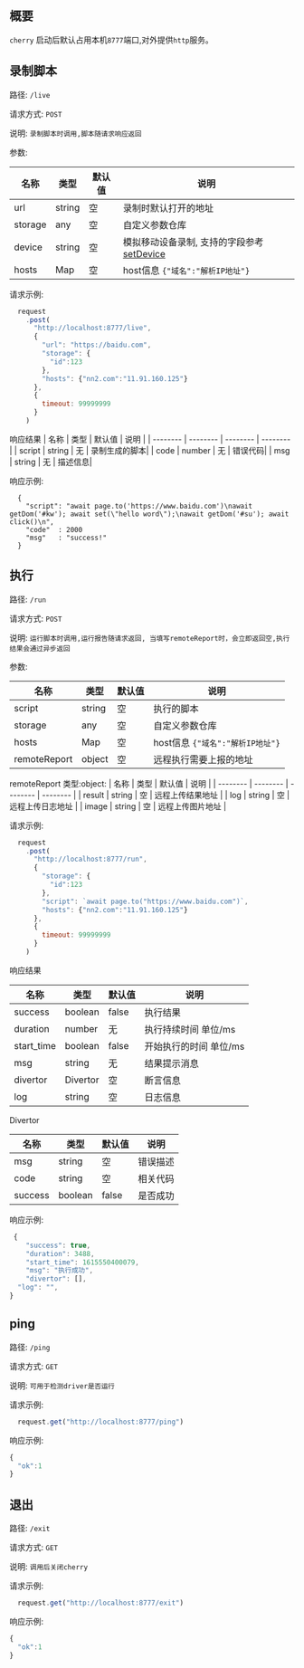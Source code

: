 ## 概要

  `cherry` 启动后默认占用本机`8777`端口,对外提供`http`服务。


## 录制脚本
  路径: `/live`

  请求方式: `POST`

  说明: `录制脚本时调用,脚本随请求响应返回`

  参数:
  
  | 名称        | 类型   |  默认值  | 说明  |
  | --------   | --------  | --------  |  -------- |
  | url      | string| 空   |  录制时默认打开的地址   |
  | storage    | any    |  空     | 自定义参数仓库    |
  | device    | string    |  空     | 模拟移动设备录制, 支持的字段参考[setDevice](https://coding.jd.com/cherry/core/blob/master/src/server/deviceDescriptorsSource.json) |
  | hosts       | Map    | 空      | host信息 `{"域名":"解析IP地址"}`|     
  
   请求示例:
``` js
  request
    .post(
      "http://localhost:8777/live",
      {
        "url": "https://baidu.com",
        "storage": {
          "id":123
        },
        "hosts": {"nn2.com":"11.91.160.125"}  
      },
      {
        timeout: 99999999
      }
    )
```

响应结果
  | 名称        | 类型   |  默认值  | 说明  |
  | --------   | --------  | --------  |  -------- |
  | script     | string |   无     |  录制生成的脚本|
  | code     | number |   无       |  错误代码|
  | msg     | string |   无        |  描述信息|


  响应示例:

```
  {
    "script": "await page.to('https://www.baidu.com')\nawait getDom('#kw'); await set(\"hello word\");\nawait getDom('#su'); await click()\n",
    "code"  : 2000
    "msg"   : "success!"
  }
```


## 执行

  路径: `/run`

  请求方式: `POST`

  说明: `运行脚本时调用,运行报告随请求返回, 当填写remoteReport时，会立即返回空,执行结果会通过异步返回`

   参数:
  
  | 名称        | 类型   |  默认值  | 说明  |
  | --------   | --------  | --------  |  -------- |
  | script     | string |   空     |  执行的脚本|
  | storage    | any    |  空     | 自定义参数仓库    |
  | hosts       | Map    | 空      | host信息 `{"域名":"解析IP地址"}`|  
  | remoteReport | object    | 空      | 远程执行需要上报的地址|  

  remoteReport 类型:object:
  | 名称        | 类型      |   默认值   |   说明     |
  | --------   | --------  | --------  |  -------- |
  | result     | string   |   空      | 远程上传结果地址 |
  | log        | string   |    空     | 远程上传日志地址 |
  | image      | string   |    空     | 远程上传图片地址 |

  请求示例:
``` js
  request
    .post(
      "http://localhost:8777/run",
      {
        "storage": {
          "id":123
        },
        "script": `await page.to("https://www.baidu.com")`,
        "hosts": {"nn2.com":"11.91.160.125"}
      },
      {
        timeout: 99999999
      }
    )
```

响应结果

  | 名称        | 类型   |  默认值  | 说明  |
  | --------   | --------  | --------  |  -------- |
  | success     | boolean |   false     |  执行结果|
  | duration     | number |   无     |  执行持续时间 单位/ms|
  | start_time     | boolean |   false     |  开始执行的时间 单位/ms|
  | msg     | string |   无     |  结果提示消息 |
  | divertor     | Divertor |   空     |  断言信息 |
  | log     | string |   空     |  日志信息 |

  Divertor

  | 名称        | 类型   |  默认值  | 说明  |
  | --------   | --------  | --------  |  -------- |
  | msg     | string |   空     |  错误描述|
  | code     | string |   空     |  相关代码|
  | success     | boolean |   false     |  是否成功|

  响应示例:
``` js
 {
	"success": true,
	"duration": 3488,
	"start_time": 1615550400079,
	"msg": "执行成功",
	"divertor": [],
  "log": "",
}
```


## ping

路径: `/ping`

请求方式: `GET`

说明: `可用于检测driver是否运行`

请求示例: 
``` js
  request.get("http://localhost:8777/ping")
```

响应示例:
``` js
{
  "ok":1
}
```


## 退出

路径: `/exit`

请求方式: `GET`

说明: `调用后关闭cherry`

请求示例:
``` js
  request.get("http://localhost:8777/exit")
```

响应示例:
``` js
{
  "ok":1
}
```